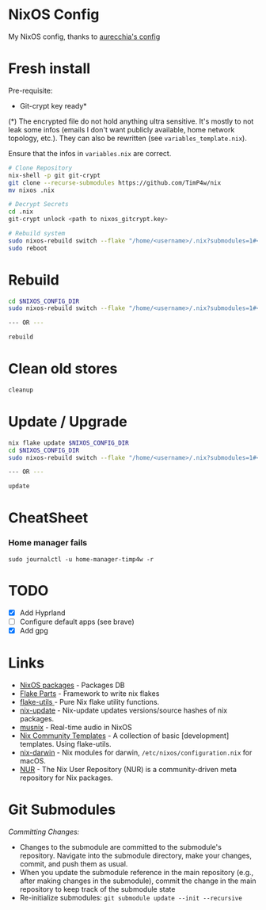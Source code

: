 # NixOS Config
My NixOS config, thanks to [aurecchia's config](https://github.com/aurecchia/nixos)

# Fresh install

Pre-requisite:

- Git-crypt key ready*

(*) The encrypted file do not hold anything ultra sensitive. It's mostly to not leak some infos (emails I don't want publicly available, home network topology, etc.).
They can also be rewritten (see `variables_template.nix`).


Ensure that the infos in `variables.nix` are correct.

```bash
# Clone Repository
nix-shell -p git git-crypt
git clone --recurse-submodules https://github.com/TimP4w/nix
mv nixos .nix

# Decrypt Secrets
cd .nix
git-crypt unlock <path to nixos_gitcrypt.key>

# Rebuild system
sudo nixos-rebuild switch --flake "/home/<username>/.nix?submodules=1#<hostname>"
sudo reboot
```


# Rebuild
```bash
cd $NIXOS_CONFIG_DIR  
sudo nixos-rebuild switch --flake "/home/<username>/.nix?submodules=1#<hostname>"

--- OR ---

rebuild
```

# Clean old stores
```bash
cleanup
```

# Update / Upgrade
```bash
nix flake update $NIXOS_CONFIG_DIR 
cd $NIXOS_CONFIG_DIR  
sudo nixos-rebuild switch --flake "/home/<username>/.nix?submodules=1#<hostname>" --upgrade

--- OR ---

update
```

# CheatSheet

### Home manager fails 
```
sudo journalctl -u home-manager-timp4w -r
```

# TODO
- [x] Add Hyprland
- [ ] Configure default apps (see brave)
- [x] Add gpg

# Links
- [NixOS packages](https://search.nixos.org/packages) - Packages DB
- [Flake Parts](https://github.com/hercules-ci/flake-parts) - Framework to write nix flakes
- [flake-utils
](https://github.com/numtide/flake-utils) - Pure Nix flake utility functions.
- [nix-update](https://github.com/Mic92/nix-update) - Nix-update updates versions/source hashes of nix packages.
- [musnix](https://github.com/musnix/musnix) - Real-time audio in NixOS
- [Nix Community Templates](https://github.com/nix-community/templates) - A collection of basic [development] templates. Using flake-utils.
- [nix-darwin](https://github.com/LnL7/nix-darwin) - Nix modules for darwin, `/etc/nixos/configuration.nix` for macOS.
- [NUR](https://github.com/nix-community/NUR/) - The Nix User Repository (NUR) is a community-driven meta repository for Nix packages.


# Git Submodules

*Committing Changes:*
 
- Changes to the submodule are committed to the submodule's repository. Navigate into the submodule directory, make your changes, commit, and push them as usual.
- When you update the submodule reference in the main repository (e.g., after making changes in the submodule), commit the change in the main repository to keep track of the submodule state
- Re-initialize submodules: `git submodule update --init --recursive`
